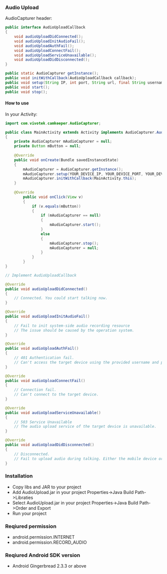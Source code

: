 ### Audio Upload
AudioCapturer header:
```java
public interface AudioUploadCallback
{
    void audioUploadDidConnected();
    void audioUploadInitAudioFail();
    void audioUploadAuthFail();
    void audioUploadConnectFail();
    void audioUploadServiceUnavailable();
    void audioUploadDidDisconnected();
}

public static AudioCapturer getInstance();
public void initWithCallback(AudioUploadCallback callback);
public void setup(String IP, int port, String url, final String username, final String password, boolean useHTTPS);
public void start(); 
public void stop();
```

#### How to use
In your Activity:

```java
import com.vivotek.camkeeper.AudioCapturer;

public class MainActivity extends Activity implements AudioCapturer.AudioUploadCallback
{
    private AudioCapturer mAudioCapturer = null;
    private Button mButton = null;
    
    @Override
    public void onCreate(Bundle savedInstanceState)
    {
        mAudioCapturer = AudioCapturer.getInstance();  
        mAudioCapturer.setup(YOUR_DEVICE_IP, YOUR_DEVICE_PORT, YOUR_DEVICE_AUDIO_UPLOAD_URL, YOUR_DEVICE_USERNAME, YOUR_DEVICE_PASSWORD, USE_HTTPS); 
        mAudioCapturer.initWithCallback(MainActivity.this); 
    }
    
    @Override
        public void onClick(View v)
        {
            if (v.equals(mButton))
            {
                if (mAudioCapturer == null)
                {
                    mAudioCapturer.start();
                }
                else
                {
                    mAudioCapturer.stop();
                    mAudioCapturer = null;
                }
            }
        }
}

// Implement AudioUploadCallback

@Override
public void audioUploadDidConnected()
{
    // Connected. You could start talking now.
}

@Override
public void audioUploadInitAudioFail()
{
    // Fail to init system-side audio recording resource
    // The issue should be caused by the operation system.
}

@Override
public void audioUploadAuthFail()
{
    // 401 Authentication fail.
    // Can't access the target device using the provided username and password.
}

@Override
public void audioUploadConnectFail()
{
    // Connection fail.
    // Can't connect to the target device.
}

@Override
public void audioUploadServiceUnavailable()
{     
    // 503 Service Unavailable
    // The audio upload service of the target device is unavailable.
}

@Override
public void audioUploadDidDisconnected()
{     
    // Disconnected. 
    // Fail to upload audio during talking. Either the mobile device or the target device is disconnected.
}

```

### Installation
- Copy libs and JAR to your project
- Add AudioUpload.jar in your project Properties->Java Build Path->Libraties
- Select AudioUpload.jar in your project Properties->Java Build Path->Order and Export
- Run your project

### Reqiured permission
- android.permission.INTERNET
- android.permission.RECORD_AUDIO

### Reqiured Android SDK version
- Android Gingerbread 2.3.3 or above
